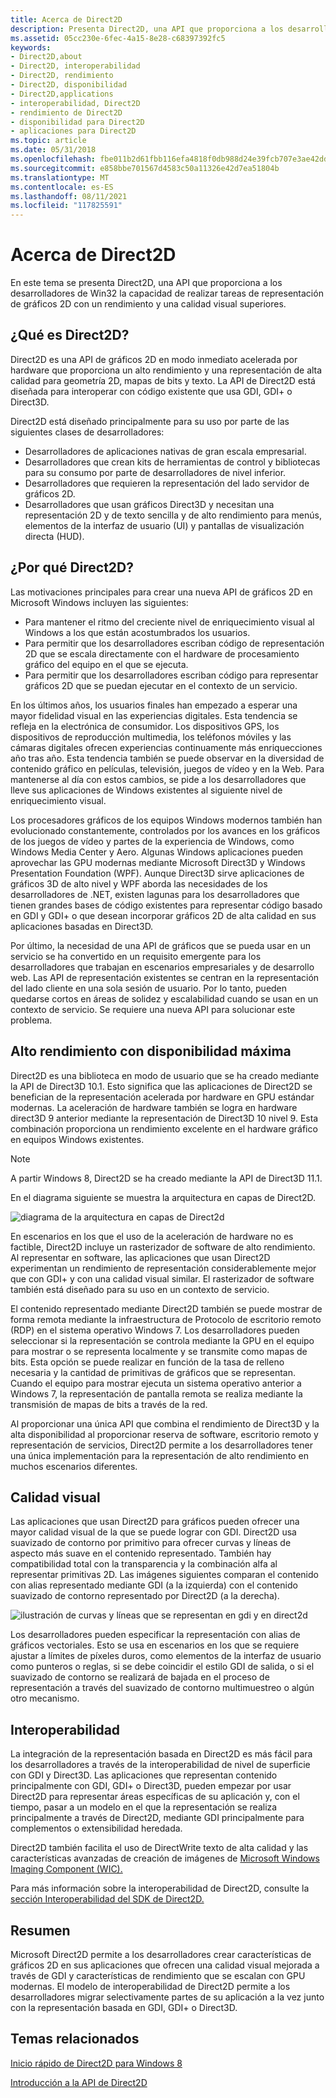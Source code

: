 ```yaml
---
title: Acerca de Direct2D
description: Presenta Direct2D, una API que proporciona a los desarrolladores de Win32 la capacidad de realizar tareas de representación de gráficos 2D con un rendimiento y una calidad visual superiores.
ms.assetid: 05cc230e-6fec-4a15-8e28-c68397392fc5
keywords:
- Direct2D,about
- Direct2D, interoperabilidad
- Direct2D, rendimiento
- Direct2D, disponibilidad
- Direct2D,applications
- interoperabilidad, Direct2D
- rendimiento de Direct2D
- disponibilidad para Direct2D
- aplicaciones para Direct2D
ms.topic: article
ms.date: 05/31/2018
ms.openlocfilehash: fbe011b2d61fbb116efa4818f0db988d24e39fcb707e3ae42ddc0fb91f065652
ms.sourcegitcommit: e858bbe701567d4583c50a11326e42d7ea51804b
ms.translationtype: MT
ms.contentlocale: es-ES
ms.lasthandoff: 08/11/2021
ms.locfileid: "117825591"
---
```

# <a name="about-direct2d"></a>Acerca de Direct2D

En este tema se presenta Direct2D, una API que proporciona a los desarrolladores de Win32 la capacidad de realizar tareas de representación de gráficos 2D con un rendimiento y una calidad visual superiores.

## <a name="what-is-direct2d"></a>¿Qué es Direct2D?

Direct2D es una API de gráficos 2D en modo inmediato acelerada por hardware que proporciona un alto rendimiento y una representación de alta calidad para geometría 2D, mapas de bits y texto. La API de Direct2D está diseñada para interoperar con código existente que usa GDI, GDI+ o Direct3D.

Direct2D está diseñado principalmente para su uso por parte de las siguientes clases de desarrolladores:

-   Desarrolladores de aplicaciones nativas de gran escala empresarial.
-   Desarrolladores que crean kits de herramientas de control y bibliotecas para su consumo por parte de desarrolladores de nivel inferior.
-   Desarrolladores que requieren la representación del lado servidor de gráficos 2D.
-   Desarrolladores que usan gráficos Direct3D y necesitan una representación 2D y de texto sencilla y de alto rendimiento para menús, elementos de la interfaz de usuario (UI) y pantallas de visualización directa (HUD).

## <a name="why-direct2d"></a>¿Por qué Direct2D?

Las motivaciones principales para crear una nueva API de gráficos 2D en Microsoft Windows incluyen las siguientes:

-   Para mantener el ritmo del creciente nivel de enriquecimiento visual al Windows a los que están acostumbrados los usuarios.
-   Para permitir que los desarrolladores escriban código de representación 2D que se escala directamente con el hardware de procesamiento gráfico del equipo en el que se ejecuta.
-   Para permitir que los desarrolladores escriban código para representar gráficos 2D que se puedan ejecutar en el contexto de un servicio.

En los últimos años, los usuarios finales han empezado a esperar una mayor fidelidad visual en las experiencias digitales. Esta tendencia se refleja en la electrónica de consumidor. Los dispositivos GPS, los dispositivos de reproducción multimedia, los teléfonos móviles y las cámaras digitales ofrecen experiencias continuamente más enriquecciones año tras año. Esta tendencia también se puede observar en la diversidad de contenido gráfico en películas, televisión, juegos de vídeo y en la Web. Para mantenerse al día con estos cambios, se pide a los desarrolladores que lleve sus aplicaciones de Windows existentes al siguiente nivel de enriquecimiento visual.

Los procesadores gráficos de los equipos Windows modernos también han evolucionado constantemente, controlados por los avances en los gráficos de los juegos de vídeo y partes de la experiencia de Windows, como Windows Media Center y Aero. Algunas Windows aplicaciones pueden aprovechar las GPU modernas mediante Microsoft Direct3D y Windows Presentation Foundation (WPF). Aunque Direct3D sirve aplicaciones de gráficos 3D de alto nivel y WPF aborda las necesidades de los desarrolladores de .NET, existen lagunas para los desarrolladores que tienen grandes bases de código existentes para representar código basado en GDI y GDI+ o que desean incorporar gráficos 2D de alta calidad en sus aplicaciones basadas en Direct3D.

Por último, la necesidad de una API de gráficos que se pueda usar en un servicio se ha convertido en un requisito emergente para los desarrolladores que trabajan en escenarios empresariales y de desarrollo web. Las API de representación existentes se centran en la representación del lado cliente en una sola sesión de usuario. Por lo tanto, pueden quedarse cortos en áreas de solidez y escalabilidad cuando se usan en un contexto de servicio. Se requiere una nueva API para solucionar este problema.

## <a name="high-performance-with-maximum-availability"></a>Alto rendimiento con disponibilidad máxima

Direct2D es una biblioteca en modo de usuario que se ha creado mediante la API de Direct3D 10.1. Esto significa que las aplicaciones de Direct2D se benefician de la representación acelerada por hardware en GPU estándar modernas. La aceleración de hardware también se logra en hardware direct3D 9 anterior mediante la representación de Direct3D 10 nivel 9. Esta combinación proporciona un rendimiento excelente en el hardware gráfico en equipos Windows existentes.

> [!Note]  
> A partir Windows 8, Direct2D se ha creado mediante la API de Direct3D 11.1.

 

En el diagrama siguiente se muestra la arquitectura en capas de Direct2D.

![diagrama de la arquitectura en capas de Direct2d](images/direct2d-architectual-layering.png)

En escenarios en los que el uso de la aceleración de hardware no es factible, Direct2D incluye un rasterizador de software de alto rendimiento. Al representar en software, las aplicaciones que usan Direct2D experimentan un rendimiento de representación considerablemente mejor que con GDI+ y con una calidad visual similar. El rasterizador de software también está diseñado para su uso en un contexto de servicio.

El contenido representado mediante Direct2D también se puede mostrar de forma remota mediante la infraestructura de Protocolo de escritorio remoto (RDP) en el sistema operativo Windows 7. Los desarrolladores pueden seleccionar si la representación se controla mediante la GPU en el equipo para mostrar o se representa localmente y se transmite como mapas de bits. Esta opción se puede realizar en función de la tasa de relleno necesaria y la cantidad de primitivas de gráficos que se representan. Cuando el equipo para mostrar ejecuta un sistema operativo anterior a Windows 7, la representación de pantalla remota se realiza mediante la transmisión de mapas de bits a través de la red.

Al proporcionar una única API que combina el rendimiento de Direct3D y la alta disponibilidad al proporcionar reserva de software, escritorio remoto y representación de servicios, Direct2D permite a los desarrolladores tener una única implementación para la representación de alto rendimiento en muchos escenarios diferentes.

## <a name="visual-quality"></a>Calidad visual

Las aplicaciones que usan Direct2D para gráficos pueden ofrecer una mayor calidad visual de la que se puede lograr con GDI. Direct2D usa suavizado de contorno por primitivo para ofrecer curvas y líneas de aspecto más suave en el contenido representado. También hay compatibilidad total con la transparencia y la combinación alfa al representar primitivas 2D. Las imágenes siguientes comparan el contenido con alias representado mediante GDI (a la izquierda) con el contenido suavizado de contorno representado por Direct2D (a la derecha).

![ilustración de curvas y líneas que se representan en gdi y en direct2d](images/rendering-curves-and-lines.png)

Los desarrolladores pueden especificar la representación con alias de gráficos vectoriales. Esto se usa en escenarios en los que se requiere ajustar a límites de píxeles duros, como elementos de la interfaz de usuario como punteros o reglas, si se debe coincidir el estilo GDI de salida, o si el suavizado de contorno se realizará de bajada en el proceso de representación a través del suavizado de contorno multimuestreo o algún otro mecanismo.

## <a name="interoperability"></a>Interoperabilidad

La integración de la representación basada en Direct2D es más fácil para los desarrolladores a través de la interoperabilidad de nivel de superficie con GDI y Direct3D. Las aplicaciones que representan contenido principalmente con GDI, GDI+ o Direct3D, pueden empezar por usar Direct2D para representar áreas específicas de su aplicación y, con el tiempo, pasar a un modelo en el que la representación se realiza principalmente a través de Direct2D, mediante GDI principalmente para complementos o extensibilidad heredada.

Direct2D también facilita el [](/windows/desktop/DirectWrite/direct-write-portal) uso de DirectWrite texto de alta calidad y las características avanzadas de creación de imágenes de [Microsoft Windows Imaging Component (WIC).](https://msdn.microsoft.com/library/ms737408.aspx)

Para más información sobre la interoperabilidad de Direct2D, consulte la [sección Interoperabilidad del SDK de Direct2D.](interoperability.md)

## <a name="summary"></a>Resumen

Microsoft Direct2D permite a los desarrolladores crear características de gráficos 2D en sus aplicaciones que ofrecen una calidad visual mejorada a través de GDI y características de rendimiento que se escalan con GPU modernas. El modelo de interoperabilidad de Direct2D permite a los desarrolladores migrar selectivamente partes de su aplicación a la vez junto con la representación basada en GDI, GDI+ o Direct3D.

## <a name="related-topics"></a>Temas relacionados

<dl> <dt>

[Inicio rápido de Direct2D para Windows 8](direct2d-quickstart-with-device-context.md)
</dt> <dt>

[Introducción a la API de Direct2D](the-direct2d-api.md)
</dt> </dl>

 

 